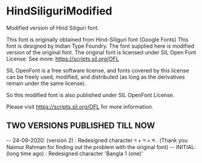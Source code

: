 # HindSiliguriModified
Modified version of Hind Siliguri font.



This font is originally obtained from Hind-Siliguri font (Google Fonts)
This font is designed by Indian Type Foundry.
The font supplied here is modified version of the original font.
The original font is licensed under SIL Open Font License.
See more: https://scripts.sil.org/OFL


SIL OpenFont is a free software license, and fonts covered by this license can be freely used, modified, and distributed (as long as the derivatives remain under the same license).

So this modified font is also published under SIL OpenFont License.

Please visit https://scripts.sil.org/OFL for more information.


## TWO VERSIONS PUBLISHED TILL NOW ##
-- 24-09-2020: (version 2) : Redesigned character ন + স = ন্স . (Thank you Naimur Rahman for finding out the problem with the original font)
-- INITIAL: (long time ago) : Redesigned character 'Bangla 1 (one)'
